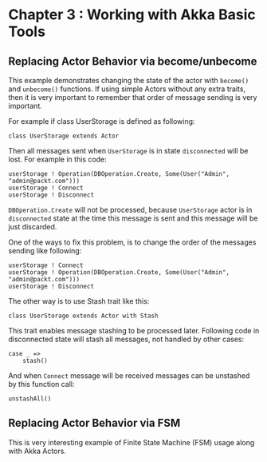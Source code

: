# Chapter 3 : Working with Akka Basic Tools
## Replacing Actor Behavior via become/unbecome
This example demonstrates changing the state of the actor with `become()` and `unbecome()` functions. If using simple Actors without any extra traits, then it is very important to remember that order of message sending is very important.

For example if class UserStorage is defined as following:

	class UserStorage extends Actor
	
Then all messages sent when `UserStorage` is in state `disconnected` will be lost. For example in this code:

	userStorage ! Operation(DBOperation.Create, Some(User("Admin", "admin@packt.com")))
	userStorage ! Connect
	userStorage ! Disconnect

`DBOperation.Create` will not be processed, because `UserStorage` actor is in `disconnected` state at the time this message is sent and this message will be just discarded. 

One of the ways to fix this problem, is to change the order of the messages sending like following:

	userStorage ! Connect
	userStorage ! Operation(DBOperation.Create, Some(User("Admin", "admin@packt.com")))
	userStorage ! Disconnect

The other way is to use Stash trait like this:

	class UserStorage extends Actor with Stash
	
This trait enables message stashing to be processed later. Following code in disconnected state will stash all messages, not handled by other cases:

	case _ =>
		stash()

And when `Connect` message will be received messages can be unstashed by this function call:
	
	unstashAll()

## Replacing Actor Behavior via FSM
This is very interesting example of Finite State Machine (FSM) usage along with Akka Actors.